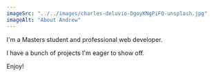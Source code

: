 ```yaml
---
imageSrc: "../../images/charles-deluvio-DgoyKNgPiFQ-unsplash.jpg"
imageAlt: "About Andrew"
---
```


I'm a Masters student and professional web developer.

I have a bunch of projects I'm eager to show off.

Enjoy!